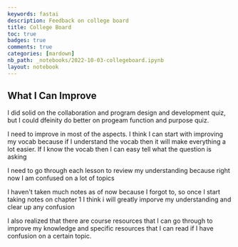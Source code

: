 ```yaml
---
keywords: fastai
description: Feedback on college board 
title: College Board 
toc: true 
badges: true
comments: true
categories: [mardown]
nb_path: _notebooks/2022-10-03-collegeboard.ipynb
layout: notebook
---
```


<!--
#################################################
### THIS FILE WAS AUTOGENERATED! DO NOT EDIT! ###
#################################################
# file to edit: _notebooks/2022-10-03-collegeboard.ipynb
-->

<div class="container" id="notebook-container">
        
<div class="cell border-box-sizing text_cell rendered"><div class="inner_cell">
<div class="text_cell_render border-box-sizing rendered_html">
<h2 id="What-I-Can-Improve">What I Can Improve<a class="anchor-link" href="#What-I-Can-Improve"> </a></h2><p>I did solid on the collaboration  and program design and development quiz, but I could dfeinity do better on progeam function and purpose quiz.</p>
<p>I need to improve in most of the aspects. I think I can start with improving my vocab because if I understand the vocab then it will make everything a lot easier. If I know the vocab then I can easy tell what the question is asking</p>
<p>I need to go through each lesson to review my understanding because right now I am confused on a lot of topics</p>
<p>I haven't taken much notes as of now because I forgot to, so once I start taking notes on chapter 1 I think i will greatly imporve my understanding and clear up any confusion</p>
<p>I also realized that there are course resources that I can go through to improve my knowledge and specific resources that I can read if I have confusion on a certain topic.</p>

</div>
</div>
</div>
</div>
 


